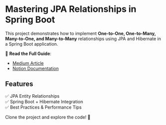 # Mastering JPA Relationships in Spring Boot  

This project demonstrates how to implement **One-to-One, One-to-Many, Many-to-One, and Many-to-Many** relationships using JPA and Hibernate in a Spring Boot application.  

📖 **Read the Full Guide**:  
- [Medium Article](https://medium.com/@yousef.mohamed.12/mastering-jpa-relationships-in-spring-boot-82c67ceb51bf)  
- [Notion Documentation](https://shell-walk-a15.notion.site/Mastering-JPA-Relationships-in-Spring-Boot-1c2e3e7c485380f685e2ffc8ae5d99c8)  

## Features  
✅ JPA Entity Relationships  
✅ Spring Boot + Hibernate Integration  
✅ Best Practices & Performance Tips  

Clone the project and explore the code! 🚀  

